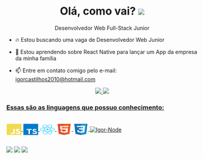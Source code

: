 <h1 align='center'>
   Olá, como vai? <img src="https://raw.githubusercontent.com/kaueMarques/kaueMarques/master/hi.gif" width="30px">
  <br/>
  
</h1>

<p align='center'>
 Desenvolvedor Web Full-Stack Junior
</p>

- 🔥 Estou buscando uma vaga de Desenvolvedor Web Junior

- 🔭 Estou aprendendo sobre React Native para lançar um App da empresa da minha família

- 📫 Entre em contato comigo pelo e-mail: igorcastilhos2010@hotmail.com

<div align="center">
  <a href="https://github.com/IgorCastilhos">
  <img height="180em" src="https://github-readme-stats.vercel.app/api?username=IgorCastilhos&show_icons=true&theme=tokyonight&include_all_commits=true&count_private=true"/>
  <img height="180em" src="https://github-readme-stats.vercel.app/api/top-langs/?username=IgorCastilhos&layout=compact&langs_count=7&theme=tokyonight"/>
</div>
  
<h3>Essas são as linguagens que possuo conhecimento:</h3>
  
 <div style="display: inline_block"><br>
  <img align="center" alt="Igor-Js" height="30" width="40" src="https://raw.githubusercontent.com/devicons/devicon/master/icons/javascript/javascript-plain.svg">
  <img align="center" alt="Igor-Ts" height="30" width="40" src="https://raw.githubusercontent.com/devicons/devicon/master/icons/typescript/typescript-plain.svg">
  <img align="center" alt="Igor-React" height="30" width="40" src="https://raw.githubusercontent.com/devicons/devicon/master/icons/react/react-original.svg">
  <img align="center" alt="Igor-HTML" height="30" width="40" src="https://raw.githubusercontent.com/devicons/devicon/master/icons/html5/html5-original.svg">
  <img align="center" alt="Igor-CSS" height="30" width="40" src="https://raw.githubusercontent.com/devicons/devicon/master/icons/css3/css3-original.svg">
  <img align="center" alt="Igor-Node" height="30" width="80"
src="https://img.shields.io/badge/Node.js-43853D?style=for-the-badge&logo=node.js&logoColor=white">

  ##
  
  <div>
  <a href = "mailto:igorcastilhos2010@hotmail.com"><img src="https://img.shields.io/badge/Microsoft_Outlook-0078D4?style=for-the-badge&logo=microsoft-outlook&logoColor=white" target="_blank"></a>
  <a href="https://www.linkedin.com/in/igor-p-25525788/" target="_blank"><img src="https://img.shields.io/badge/-LinkedIn-%230077B5?style=for-the-badge&logo=linkedin&logoColor=white" target="_blank"></a> 
  <a href="https://www.instagram.com/igor_castilhoss/" target="_blank"><img src="https://img.shields.io/badge/-Instagram-%23E4405F?style=for-the-badge&logo=instagram&logoColor=white" target="_blank"></a>
    
  </div>
